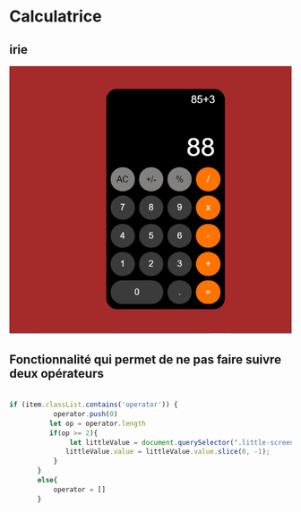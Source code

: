 # Calculatrice
## irie

![image de la calculatrice](https://github.com/IrieThierry/A7/blob/main/calc.PNG?raw=true)

## Fonctionnalité qui permet de ne pas faire suivre deux opérateurs
 ```js

 if (item.classList.contains('operator')) {
            operator.push(0)
           let op = operator.length
           if(op >= 2){
                let littleValue = document.querySelector(".little-screen")
               littleValue.value = littleValue.value.slice(0, -1);
            }
        }
        else{
            operator = []
        }
```